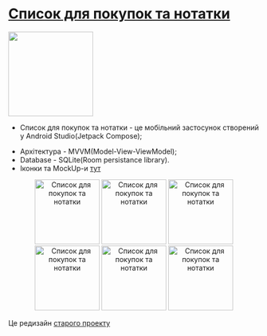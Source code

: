# [Список для покупок та нотатки](https://play.google.com/store/apps/details?id=com.deskree.shoppinglist)

<p align="left">  
    <a href="https://play.google.com/store/apps/details?id=com.deskree.shoppinglist">
        <img src="https://user-images.githubusercontent.com/33416429/180564555-b73c1a70-1409-4b9b-a22f-32c7c4a2d3e9.png" width="170" > 
    </a>
</p>


* Список для покупок та нотатки - це мобільний застосунок створений у Android Studio(Jetpack Compose);
<!-- * Монетизація - реклама і внутрішні покупки; -->
* Архітектура - MVVM(Model-View-ViewModel);
* Database - SQLite(Room persistance library).
* Іконки та MockUp-и [тут](https://www.figma.com/file/fuZL9dSefOmaLhxowA8wZC/Icon-Shopping-List?node-id=0%3A1&t=JoCfrPpNrWxCHq7K-1)

<p align="center">
    <img src="https://play-lh.googleusercontent.com/-qUA5beFAEFlmu22L6mFARM7AwaA23YdnXUsKrBSiBnds5c_VxdXDHjTQuBoyU-pOg=w2560-h1440" width="130" title="Список для покупок та нотатки">
    <img src="https://play-lh.googleusercontent.com/YVY2OyZ_b2HFymHkJTYtBu9x8Kc5FwDU52cm1dUqTK4ZX4WZNFyILrqWnS64DGCuJTfc=w2560-h1440" width="130" title="Список для покупок та нотатки">
    <img src="https://play-lh.googleusercontent.com/OK-2crFt0DqT4zXD7kEYIr0aHZoupRx-LdeUoOi-Wzxh2kp_6-ktcTBtjrFaXeVQIoB1=w2560-h1440" width="130" title="Список для покупок та нотатки">
    <img src="https://play-lh.googleusercontent.com/qeTG70Ea84M8h4WE9B9R03bKR7cyduP4ZhqYtIrLvIH8wAKcyoh0FC7t7BhpsOQzkg=w2560-h1440" width="130" title="Список для покупок та нотатки">
    <img src="https://play-lh.googleusercontent.com/YDjJ21a_WZxw8jhUvrC0sKyXtPdGE22nnc3a7lyuOD0lVfwulSAS9NqNczFlOcDvE5Y=w2560-h1440" width="130" title="Список для покупок та нотатки">
    <img src="https://play-lh.googleusercontent.com/IFd6D35WMaz9EPpXov_PPEdynRc-UA0mXji4nhw0Utyl2UaFQneHUqufN9BMTJC4m94=w2560-h1440" width="130" title="Список для покупок та нотатки" >
</p>

Це редизайн [старого проекту](https://github.com/Pro100DeSkree/ShoppingListOLD)
